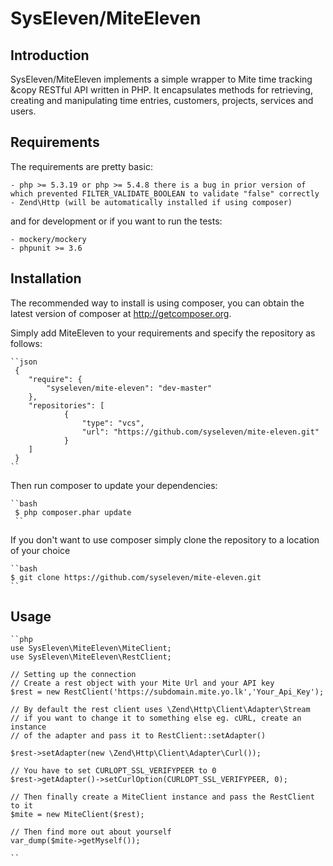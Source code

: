 SysEleven/MiteEleven
====================

Introduction
------------

SysEleven/MiteEleven implements a simple wrapper to Mite time tracking &copy RESTful API written in PHP. It encapsulates methods for retrieving, creating and manipulating time entries, customers, projects, services and users.

Requirements
------------

The requirements are pretty basic:

    - php >= 5.3.19 or php >= 5.4.8 there is a bug in prior version of which prevented FILTER_VALIDATE_BOOLEAN to validate "false" correctly
    - Zend\Http (will be automatically installed if using composer)

and for development or if you want to run the tests:

    - mockery/mockery
    - phpunit >= 3.6

Installation
------------

The recommended way to install is using composer, you can obtain the latest version of composer at http://getcomposer.org.

Simply add MiteEleven to your requirements and specify the repository as follows:

    ``json
     {
        "require": {
            "syseleven/mite-eleven": "dev-master"
        },
        "repositories": [
                {
                    "type": "vcs",
                    "url": "https://github.com/syseleven/mite-eleven.git"
                }
        ]
     }
    ``

Then run composer to update your dependencies:

    ``bash
     $ php composer.phar update
     ``

If you don't want to use composer simply clone the repository to a location of your choice

    ``bash
    $ git clone https://github.com/syseleven/mite-eleven.git
    ``

Usage
-----

    ``php
    use SysEleven\MiteEleven\MiteClient;
    use SysEleven\MiteEleven\RestClient;

    // Setting up the connection
    // Create a rest object with your Mite Url and your API key
    $rest = new RestClient('https://subdomain.mite.yo.lk','Your_Api_Key');

    // By default the rest client uses \Zend\Http\Client\Adapter\Stream
    // if you want to change it to something else eg. cURL, create an instance
    // of the adapter and pass it to RestClient::setAdapter()

    $rest->setAdapter(new \Zend\Http\Client\Adapter\Curl());

    // You have to set CURLOPT_SSL_VERIFYPEER to 0
    $rest->getAdapter()->setCurlOption(CURLOPT_SSL_VERIFYPEER, 0);

    // Then finally create a MiteClient instance and pass the RestClient to it
    $mite = new MiteClient($rest);

    // Then find more out about yourself
    var_dump($mite->getMyself());

    ``



